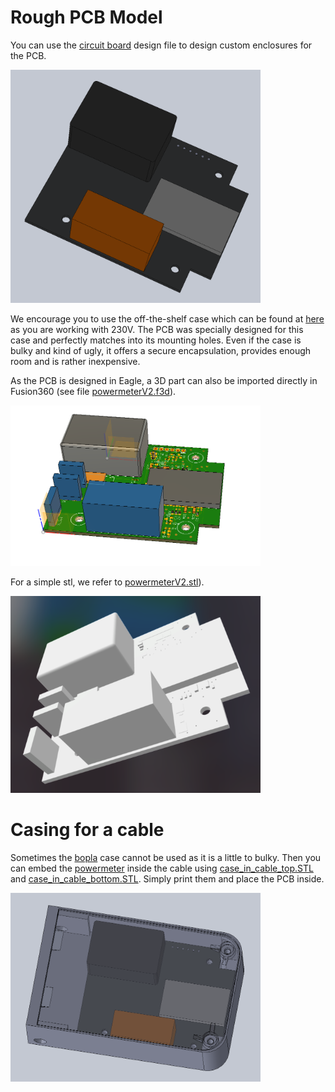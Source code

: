[powermeter]: (https://github.com/voelkerb/powermeter)
[bopla]:(https://www.conrad.de/de/p/bopla-eletec-se-432-de-cee-stecker-gehaeuse-120-x-65-x-50-abs-polycarbonat-lichtgrau-graphitgrau-1-st-522228.html)

# Rough PCB Model
You can use the [circuit board](circuitBoard.SLDPRT) design file to design custom enclosures for the PCB.

<img src="/docu/figures/Version2_PCB_Solidworks.png" width="400">

We encourage you to use the off-the-shelf case which can be found at [here](https://www.conrad.de/de/p/bopla-eletec-se-432-de-cee-stecker-gehaeuse-120-x-65-x-50-abs-polycarbonat-lichtgrau-graphitgrau-1-st-522228.html) as you are working with 230V.
The PCB was specially designed for this case and perfectly matches into its mounting holes. Even if the case is bulky and kind of ugly, it offers a secure encapsulation, provides enough room and is rather inexpensive.

As the PCB is designed in Eagle, a 3D part can also be imported directly in Fusion360 (see file [powermeterV2.f3d](powermeterV2.f3d)).

<img src="/docu/figures/Version2_PCB_Fusion.png" width="400">


For a simple stl, we refer to [powermeterV2.stl](powermeterV2.stl)).

<img src="/docu/figures/Version2_PCB_STL.png" width="400">

# Casing for a cable
Sometimes the [bopla] case cannot be used as it is a little to bulky. Then you can embed the [powermeter] inside the cable using [case_in_cable_top.STL](case_in_cable_top.STL) and [case_in_cable_bottom.STL](case_in_cable_bottom.STL). Simply print them and place the PCB inside. 

<img src="/docu/figures/InCableAssembly.png" width="400">
